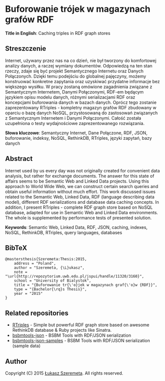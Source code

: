 # Buforowanie trójek w magazynach grafów RDF

**Title in English**: Caching triples in RDF graph stores

## Streszczenie
Internet, używany przez nas na co dzień, nie był tworzony do komfortowej analizy danych, a raczej wymiany dokumentów. Odpowiedzą na ten stan rzeczy, zdaje się być projekt Semantycznego Internetu oraz Danych Połączonych. Dzięki temu podejściu do globalnej pajęczyny, możemy konstruować konkretne zapytania oraz uzyskiwać przydatne informacje bez większego wysiłku. W pracy zostaną omówione zagadnienia związane z Semantycznym Internetem, Danymi Połączonymi, RDF-em będącym językiem opisu modelu danych, różnymi serializacjami RDF oraz koncepcjami buforowania danych w bazach danych. Oprócz tego zostanie zaprezentowany RTriples - kompletny magazyn grafów RDF zbudowany w oparciu o bazę danych NoSQL, przystosowaną do zastosowań związanych z Semantycznym Internetem i Danymi Połączonymi. Całość została uzupełniona o testy wydajnościowe zaprezentowanego rozwiązania.

**Słowa kluczowe**: Semantyczny Internet, Dane Połączone, RDF, JSON, buforowanie, indeksy, NoSQL, RethinkDB, RTriples, języki zapytań, bazy danych


## Abstract
Internet used by us every day was not originally created for convenient data analysis, but rather for exchange documents. The answer for this state of affairs seems to be Semantic Web and Linked Data projects. Using this approach to World Wide Web, we can construct certain search queries and obtain useful information without much effort. This work discussed issues related to the Semantic Web, Linked Data, RDF (language describing data model), different RDF serializations and database data caching concepts. In addition, I present RTriples - complete RDF graph store based on NoSQL database, adapted for use in Semantic Web and Linked Data environments. The whole is supplemented by performance tests of presented solution.

**Keywords**: Semantic Web, Linked Data, RDF, JSON, caching, indexes, NoSQL, RethinkDB, RTriples, query languages, databases


## BibTeX

```
@mastersthesis{Szeremeta:Thesis:2015,
	address = "Poland",
	author = "Szeremeta, {\L}ukasz",
	note = "\url{http://repozytorium.uwb.edu.pl/jspui/handle/11320/3160}",
	school = "University of Bialystok",
	title = "{Buforowanie tr{\'o}jek w magazynach graf{\'o}w {RDF}}",
	type = "{Bachelor{\rq}s Thesis}",
	year = "2015"
}
```


## Related repositories

* [RTriples](https://github.com/lszeremeta/RTriples) - Simple but powerful RDF graph store based on awesome RethinkDB database & Ruby projects like Sinatra.
* [bsbmtools-json](https://github.com/lszeremeta/bsbmtools-json) - BSBM Tools with RDF/JSON serialization
* [bsbmtools-json-samples](https://github.com/lszeremeta/bsbmtools-json-samples) - BSBM Tools with RDF/JSON serialization (sample data)

## Author

Copyright (C) 2015 [Łukasz Szeremeta](https://github.com/lszeremeta). All rights reserved.
